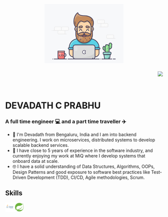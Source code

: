 <p align="center">
<img
  margin-left="auto"
  margin-right= "auto"
  width="50%" src="./dev-with-beard.gif">
</p>

### <div align="right">![](https://komarev.com/ghpvc/?username=devadathprabhu&color=yellow)</div>
<br/>

# DEVADATH C PRABHU
### A full time engineer 💻 and a part time traveller ✈️ 
- 👋 I'm Devadath from Bengaluru, India and I am into backend engineering. I work on microservices, distributed systems to develop scalable backend services.  <br/>
- 🏢 I have close to 5 years of experience in the software industry, and currently enjoying my work at MiQ where I develop systems that onboard data at scale. <br/>
- 🤓 I have a solid understanding of Data Structures, Algorithms, OOPs, Design Patterns and good exposure to software best practices like Test-Driven Development (TDD), CI/CD, Agile methodologies, Scrum.

## Skills
<img align="left" alt="Java" width="30px" src="https://raw.githubusercontent.com/github/explore/80688e429a7d4ef2fca1e82350fe8e3517d3494d/topics/java/java.png" />
<img align="left" alt="Spring Boot" width="30px" src="https://raw.githubusercontent.com/github/explore/80688e429a7d4ef2fca1e82350fe8e3517d3494d/topics/spring-boot/spring-boot.png" />
